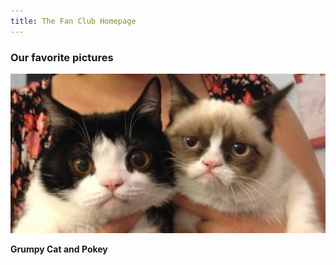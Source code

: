 ```yaml
---
title: The Fan Club Homepage
---
```


### Our favorite pictures

![Grumpy and Pokey ...awesome](images/grumpy-and-pokey.jpg "Our favorite cats")

**Grumpy Cat and Pokey**
